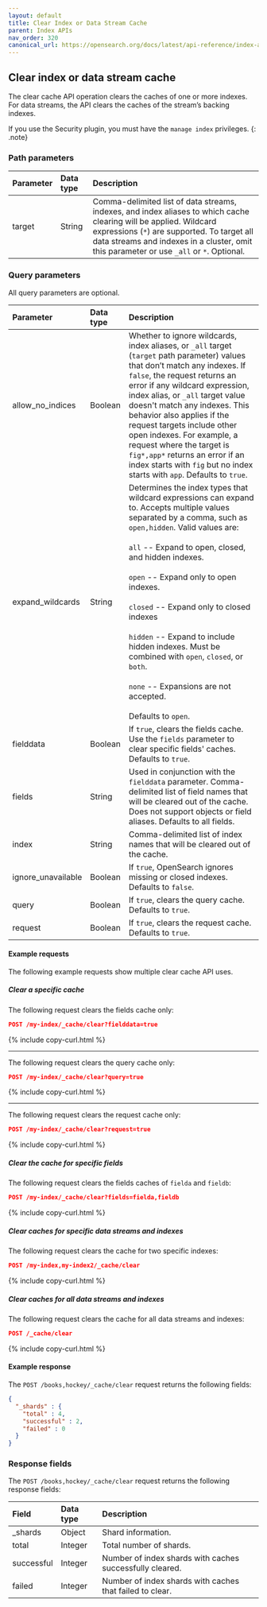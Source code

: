 ```yaml
---
layout: default
title: Clear Index or Data Stream Cache
parent: Index APIs
nav_order: 320
canonical_url: https://opensearch.org/docs/latest/api-reference/index-apis/clear-index-cache/
---
```


## Clear index or data stream cache

The clear cache API operation clears the caches of one or more indexes. For data streams, the API clears the caches of the stream’s backing indexes.


If you use the Security plugin, you must have the `manage index` privileges.
{: .note}

### Path parameters

| Parameter | Data type | Description |
:--- | :--- | :---
| target | String | Comma-delimited list of data streams, indexes, and index aliases to which cache clearing will be applied. Wildcard expressions (`*`) are supported. To target all data streams and indexes in a cluster, omit this parameter or use `_all` or `*`. Optional. |


### Query parameters

All query parameters are optional.

| Parameter | Data type | Description |
:--- | :--- | :---
| allow_no_indices | Boolean | Whether to ignore wildcards, index aliases, or `_all` target (`target` path parameter) values that don’t match any indexes. If `false`, the request returns an error if any wildcard expression, index alias, or `_all` target value doesn't match any indexes. This behavior also applies if the request targets include other open indexes. For example, a request where the target is `fig*,app*` returns an error if an index starts with `fig` but no index starts with `app`. Defaults to `true`. |
| expand_wildcards | String | Determines the index types that wildcard expressions can expand to. Accepts multiple values separated by a comma, such as  `open,hidden`. Valid values are: <br /><br /> `all` -- Expand to open, closed, and hidden indexes.<br /><br />`open` -- Expand only to open indexes.<br /><br />`closed` -- Expand only to closed indexes<br /><br />`hidden` -- Expand to include hidden indexes. Must be combined with `open`, `closed`, or `both`.<br /><br />`none` -- Expansions are not accepted.<br /><br /> Defaults to `open`. |
| fielddata | Boolean | If `true`, clears the fields cache. Use the `fields` parameter to clear specific fields' caches.  Defaults to `true`. |
| fields | String | Used in conjunction with the `fielddata` parameter. Comma-delimited list of field names that will be cleared out of the cache. Does not support objects or field aliases. Defaults to all fields. |
| index | String | Comma-delimited list of index names that will be cleared out of the cache. |
| ignore_unavailable | Boolean | If `true`, OpenSearch ignores missing or closed indexes. Defaults to `false`. |
| query | Boolean | If `true`, clears the query cache. Defaults to `true`. |
| request | Boolean | If `true`, clears the request cache. Defaults to `true`. |

#### Example requests

The following example requests show multiple clear cache API uses.

##### Clear a specific cache

The following request clears the fields cache only:

````json
POST /my-index/_cache/clear?fielddata=true
````
{% include copy-curl.html %}

<hr />

The following request clears the query cache only:

````json
POST /my-index/_cache/clear?query=true
````
{% include copy-curl.html %}

<hr />

The following request clears the request cache only:

````json
POST /my-index/_cache/clear?request=true
````
{% include copy-curl.html %}

##### Clear the cache for specific fields

The following request clears the fields caches of `fielda` and `fieldb`:

````json
POST /my-index/_cache/clear?fields=fielda,fieldb
````
{% include copy-curl.html %}

##### Clear caches for specific data streams and indexes

The following request clears the cache for two specific indexes:

````json
POST /my-index,my-index2/_cache/clear
````
{% include copy-curl.html %}

##### Clear caches for all data streams and indexes

The following request clears the cache for all data streams and indexes:

````json
POST /_cache/clear
````
{% include copy-curl.html %}

#### Example response

The `POST /books,hockey/_cache/clear` request returns the following fields:

````json
{
  "_shards" : {
    "total" : 4,
    "successful" : 2,
    "failed" : 0
  }
}
````

### Response fields

The `POST /books,hockey/_cache/clear` request returns the following response fields:

| Field | Data type | Description | 
:--- | :--- | :---
| _shards | Object | Shard information. |
| total | Integer | Total number of shards. |
| successful | Integer | Number of index shards with caches successfully cleared. |
| failed | Integer | Number of index shards with caches that failed to clear. |
